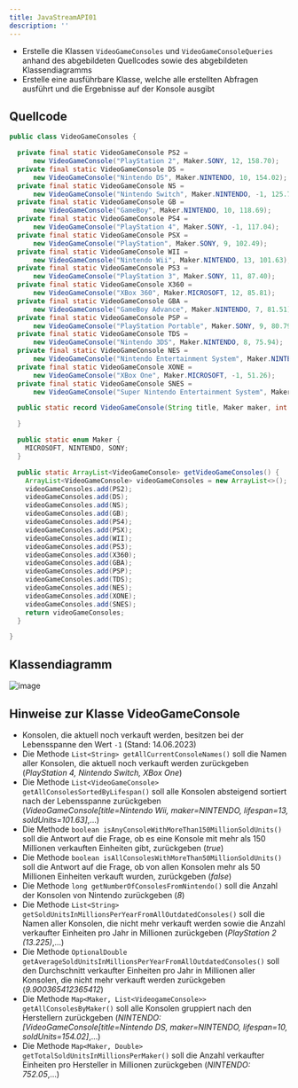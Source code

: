 ```yaml
---
title: JavaStreamAPI01
description: ''
---
```


- Erstelle die Klassen `VideoGameConsoles` und `VideoGameConsoleQueries` anhand des abgebildeten Quellcodes sowie des abgebildeten Klassendiagramms
- Erstelle eine ausführbare Klasse, welche alle erstellten Abfragen ausführt und die Ergebnisse auf der Konsole ausgibt

## Quellcode
```java title="VideoGameConsoles.java" showLineNumbers
public class VideoGameConsoles {

  private final static VideoGameConsole PS2 =
      new VideoGameConsole("PlayStation 2", Maker.SONY, 12, 158.70);
  private final static VideoGameConsole DS =
      new VideoGameConsole("Nintendo DS", Maker.NINTENDO, 10, 154.02);
  private final static VideoGameConsole NS =
      new VideoGameConsole("Nintendo Switch", Maker.NINTENDO, -1, 125.79);
  private final static VideoGameConsole GB =
      new VideoGameConsole("GameBoy", Maker.NINTENDO, 10, 118.69);
  private final static VideoGameConsole PS4 =
      new VideoGameConsole("PlayStation 4", Maker.SONY, -1, 117.04);
  private final static VideoGameConsole PSX =
      new VideoGameConsole("PlayStation", Maker.SONY, 9, 102.49);
  private final static VideoGameConsole WII =
      new VideoGameConsole("Nintendo Wii", Maker.NINTENDO, 13, 101.63);
  private final static VideoGameConsole PS3 =
      new VideoGameConsole("PlayStation 3", Maker.SONY, 11, 87.40);
  private final static VideoGameConsole X360 =
      new VideoGameConsole("XBox 360", Maker.MICROSOFT, 12, 85.81);
  private final static VideoGameConsole GBA =
      new VideoGameConsole("GameBoy Advance", Maker.NINTENDO, 7, 81.51);
  private final static VideoGameConsole PSP =
      new VideoGameConsole("PlayStation Portable", Maker.SONY, 9, 80.79);
  private final static VideoGameConsole TDS =
      new VideoGameConsole("Nintendo 3DS", Maker.NINTENDO, 8, 75.94);
  private final static VideoGameConsole NES =
      new VideoGameConsole("Nintendo Entertainment System", Maker.NINTENDO, 9, 61.91);
  private final static VideoGameConsole XONE =
      new VideoGameConsole("XBox One", Maker.MICROSOFT, -1, 51.26);
  private final static VideoGameConsole SNES =
      new VideoGameConsole("Super Nintendo Entertainment System", Maker.NINTENDO, 7, 49.10);

  public static record VideoGameConsole(String title, Maker maker, int lifespan, double soldUnitsInMillions) {

  }

  public static enum Maker {
    MICROSOFT, NINTENDO, SONY;
  }

  public static ArrayList<VideoGameConsole> getVideoGameConsoles() {
    ArrayList<VideoGameConsole> videoGameConsoles = new ArrayList<>();
    videoGameConsoles.add(PS2);
    videoGameConsoles.add(DS);
    videoGameConsoles.add(NS);
    videoGameConsoles.add(GB);
    videoGameConsoles.add(PS4);
    videoGameConsoles.add(PSX);
    videoGameConsoles.add(WII);
    videoGameConsoles.add(PS3);
    videoGameConsoles.add(X360);
    videoGameConsoles.add(GBA);
    videoGameConsoles.add(PSP);
    videoGameConsoles.add(TDS);
    videoGameConsoles.add(NES);
    videoGameConsoles.add(XONE);
    videoGameConsoles.add(SNES);
    return videoGameConsoles;
  }

}
```

## Klassendiagramm
![image](https://github.com/jappuccini/java-docs/assets/47243617/c8b3a272-4ca6-4dcb-afc8-14ad130484ac)

## Hinweise zur Klasse VideoGameConsole
- Konsolen, die aktuell noch verkauft werden, besitzen bei der Lebensspanne den Wert `-1` (Stand: 14.06.2023)
- Die Methode `List<String> getAllCurrentConsoleNames()` soll die Namen aller Konsolen, die aktuell noch verkauft werden zurückgeben (_PlayStation 4, Nintendo Switch, XBox One_)
- Die Methode `List<VideoGameConsole> getAllConsolesSortedByLifespan()` soll alle Konsolen absteigend sortiert nach der Lebensspanne zurückgeben (_VideoGameConsole\[title=Nintendo Wii, maker=NINTENDO, lifespan=13, soldUnits=101.63]_,...)
- Die Methode `boolean isAnyConsoleWithMoreThan150MillionSoldUnits()` soll die Antwort auf die Frage, ob es eine Konsole mit mehr als 150 Millionen verkauften Einheiten gibt, zurückgeben (_true_)
- Die Methode `boolean isAllConsolesWithMoreThan50MillionSoldUnits()` soll die Antwort auf die Frage, ob von allen Konsolen mehr als 50 Millionen Einheiten verkauft wurden, zurückgeben (_false_)
- Die Methode `long getNumberOfConsolesFromNintendo()` soll die Anzahl der Konsolen von Nintendo zurückgeben (_8_)
- Die Methode `List<String> getSoldUnitsInMillionsPerYearFromAllOutdatedConsoles()` soll die Namen aller Konsolen, die nicht mehr verkauft werden sowie die Anzahl verkaufter Einheiten pro Jahr in Millionen zurückgeben (_PlayStation 2 (13.225)_,...)
- Die Methode `OptionalDouble getAverageSoldUnitsInMillionsPerYearFromAllOutdatedConsoles()` soll den Durchschnitt verkaufter Einheiten pro Jahr in Millionen aller Konsolen, die nicht mehr verkauft werden zurückgeben (_9.900365412365412_)
- Die Methode `Map<Maker, List<VideogameConsole>> getAllConsolesByMaker()` soll alle Konsolen gruppiert nach den Herstellern zurückgeben (_NINTENDO: \[VideoGameConsole\[title=Nintendo DS, maker=NINTENDO, lifespan=10, soldUnits=154.02]_,...)
- Die Methode `Map<Maker, Double> getTotalSoldUnitsInMillionsPerMaker()` soll die Anzahl verkaufter Einheiten pro Hersteller in Millionen zurückgeben (_NINTENDO: 752.05_,...)
